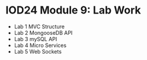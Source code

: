 # IOD24 Module 9: Lab Work

- Lab 1 MVC Structure
- Lab 2 MongooseDB API
- Lab 3 mySQL API
- Lab 4 Micro Services
- Lab 5 Web Sockets
